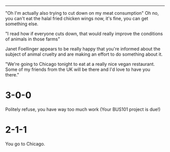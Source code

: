 ------------------------------------------------------------------------------------------------------------------------

"Oh I'm actually also trying to cut down on my meat consumption" Oh no, you can't eat the halal fried chicken wings
now, it's fine, you can get something else.

"I read how if everyone cuts down, that would really improve the conditions of animals in those farms"

Janet Foellinger appears to be really happy that you're informed about the subject of animal cruelty and are making
an effort to do something about it.

"We're going to Chicago tonight to eat at a really nice vegan restaurant. Some of my friends from the UK will be there
and I'd love to have you there."

# 3-0-0
Politely refuse, you have way too much work (Your BUS101 project is due!)

# 2-1-1
You go to Chicago.
